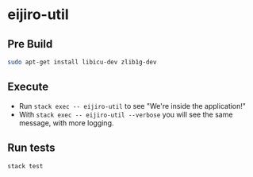 # eijiro-util

## Pre Build

```sh
sudo apt-get install libicu-dev zlib1g-dev
```

## Execute

* Run `stack exec -- eijiro-util` to see "We're inside the application!"
* With `stack exec -- eijiro-util --verbose` you will see the same message, with more logging.

## Run tests

`stack test`
